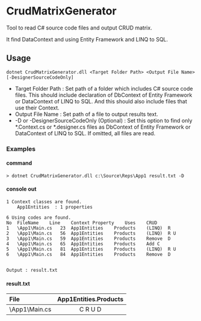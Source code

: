 # CrudMatrixGenerator

Tool to read C# source code files and output  CRUD matrix.

It find DataContext and using Entity Framework and LINQ to SQL. 


## Usage

```
dotnet CrudMatrixGenerator.dll <Target Folder Path> <Output File Name> [-DesignerSourceCodeOnly]
```
- Target Folder Path : 
  Set path of a folder which includes C# source code files. 
  This should include declaration of DbContext of Entity Framework or DataContext of LINQ to SQL. 
  And this should also include files that use their Context.
- Output File Name : Set path of a file to output results text.
- -D or -DesignerSourceCodeOnly  (Optional) : 
  Set this option to find only \*.Context.cs or \*.designer.cs files as DbContext of Entity Framework or DataContext of LINQ to SQL.
  If omitted, all files are read.

### Examples

#### command

```
> dotnet CrudMatrixGenerator.dll c:\Source\Reps\App1 result.txt -D
```

#### console out
```
1 Context classes are found.
	App1Entities  : 1 properties

6 Using codes are found.
No	FileName	Line	Context	Property	Uses	CRUD
1	\App1\Main.cs	23	App1Entities 	Products	(LINQ)	R
2	\App1\Main.cs	56	App1Entities 	Products	(LINQ)	R U
3	\App1\Main.cs	59	App1Entities 	Products	Remove	D
4	\App1\Main.cs	65	App1Entities 	Products	Add	C
5	\App1\Main.cs	81	App1Entities 	Products	(LINQ)	R U
6	\App1\Main.cs	84	App1Entities 	Products	Remove	D


Output : result.txt

```

#### result.txt

| File | App1Entities.Products |
| :-- | :--: |
| \App1\Main.cs | C R U D |
